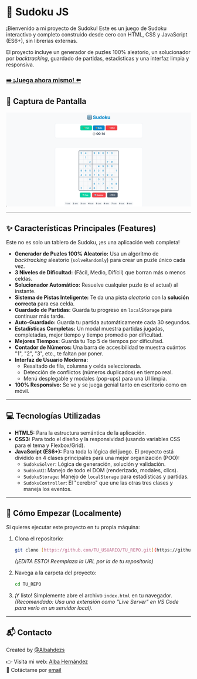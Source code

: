 # 🎯 Sudoku JS

¡Bienvenido a mi proyecto de Sudoku! Este es un juego de Sudoku interactivo y completo construido desde cero con HTML, CSS y JavaScript (ES6+), sin librerías externas.

El proyecto incluye un generador de puzles 100% aleatorio, un solucionador por _backtracking_, guardado de partidas, estadísticas y una interfaz limpia y responsiva.

### [➡️ ¡Juega ahora mismo! ⬅️](https://albahdezs.github.io/sudoku/)

## 📸 Captura de Pantalla

![Captura de pantalla del juego Sudoku](assets/sudoku.png)

---

## ✨ Características Principales (Features)

Este no es solo un tablero de Sudoku, ¡es una aplicación web completa!

- **Generador de Puzles 100% Aleatorio:** Usa un algoritmo de _backtracking_ aleatorio (`solveRandomly`) para crear un puzle único cada vez.
- **3 Niveles de Dificultad:** (Fácil, Medio, Difícil) que borran más o menos celdas.
- **Solucionador Automático:** Resuelve cualquier puzle (o el actual) al instante.
- **Sistema de Pistas Inteligente:** Te da una pista _aleatoria_ con la **solución correcta** para esa celda.
- **Guardado de Partidas:** Guarda tu progreso en `localStorage` para continuar más tarde.
- **Auto-Guardado:** Guarda tu partida automáticamente cada 30 segundos.
- **Estadísticas Completas:** Un modal muestra partidas jugadas, completadas, mejor tiempo y tiempo promedio por dificultad.
- **Mejores Tiempos:** Guarda tu Top 5 de tiempos por dificultad.
- **Contador de Números:** Una barra de accesibilidad te muestra cuántos "1", "2", "3", etc., te faltan por poner.
- **Interfaz de Usuario Moderna:**
  - Resaltado de fila, columna y celda seleccionada.
  - Detección de conflictos (números duplicados) en tiempo real.
  - Menú desplegable y modales (pop-ups) para una UI limpia.
- **100% Responsivo:** Se ve y se juega genial tanto en escritorio como en móvil.

---

## 💻 Tecnologías Utilizadas

- **HTML5:** Para la estructura semántica de la aplicación.
- **CSS3:** Para todo el diseño y la responsividad (usando variables CSS para el tema y Flexbox/Grid).
- **JavaScript (ES6+):** Para toda la lógica del juego. El proyecto está dividido en 4 clases principales para una mejor organización (POO):
  - `SudokuSolver`: Lógica de generación, solución y validación.
  - `SudokuUI`: Manejo de todo el DOM (renderizado, modales, clics).
  - `SudokuStorage`: Manejo de `localStorage` para estadísticas y partidas.
  - `SudokuController`: El "cerebro" que une las otras tres clases y maneja los eventos.

---

## 🚀 Cómo Empezar (Localmente)

Si quieres ejecutar este proyecto en tu propia máquina:

1.  Clona el repositorio:

    ```bash
    git clone [https://github.com/TU_USUARIO/TU_REPO.git](https://github.com/TU_USUARIO/TU_REPO.git)
    ```

    _(¡EDITA ESTO! Reemplaza la URL por la de tu repositorio)_

2.  Navega a la carpeta del proyecto:

    ```bash
    cd TU_REPO
    ```

3.  ¡Y listo! Simplemente abre el archivo `index.html` en tu navegador.
    _(Recomendado: Usa una extensión como "Live Server" en VS Code para verlo en un servidor local)._

---

## 📬 Contacto

Created by [@Albahdezs](https://github.com/Albahdezs)<br />

👉 Visita mi web: [Alba Hernández](albahernandez.dev)<br />
📩 Cotáctame por [email](alba.hdez.serr@gmail.com)
